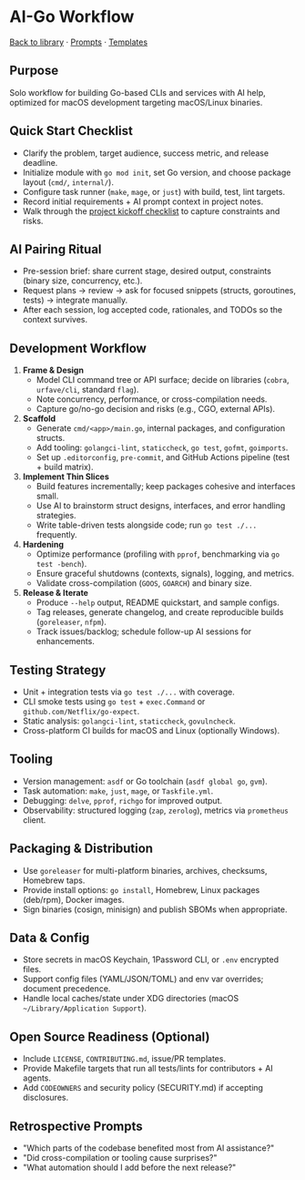 # AI-Go Workflow

[Back to library](../README.md) · [Prompts](../prompts/ai-prompt-go.txt) · [Templates](../templates/README.md)

## Purpose
Solo workflow for building Go-based CLIs and services with AI help, optimized for macOS development targeting macOS/Linux binaries.

## Quick Start Checklist
- Clarify the problem, target audience, success metric, and release deadline.
- Initialize module with `go mod init`, set Go version, and choose package layout (`cmd/`, `internal/`).
- Configure task runner (`make`, `mage`, or `just`) with build, test, lint targets.
- Record initial requirements + AI prompt context in project notes.
- Walk through the [project kickoff checklist](../templates/project-kickoff-checklist.md) to capture constraints and risks.

## AI Pairing Ritual
- Pre-session brief: share current stage, desired output, constraints (binary size, concurrency, etc.).
- Request plans → review → ask for focused snippets (structs, goroutines, tests) → integrate manually.
- After each session, log accepted code, rationales, and TODOs so the context survives.

## Development Workflow
1. **Frame & Design**
   - Model CLI command tree or API surface; decide on libraries (`cobra`, `urfave/cli`, standard `flag`).
   - Note concurrency, performance, or cross-compilation needs.
   - Capture go/no-go decision and risks (e.g., CGO, external APIs).
2. **Scaffold**
   - Generate `cmd/<app>/main.go`, internal packages, and configuration structs.
   - Add tooling: `golangci-lint`, `staticcheck`, `go test`, `gofmt`, `goimports`.
   - Set up `.editorconfig`, `pre-commit`, and GitHub Actions pipeline (test + build matrix).
3. **Implement Thin Slices**
   - Build features incrementally; keep packages cohesive and interfaces small.
   - Use AI to brainstorm struct designs, interfaces, and error handling strategies.
   - Write table-driven tests alongside code; run `go test ./...` frequently.
4. **Hardening**
   - Optimize performance (profiling with `pprof`, benchmarking via `go test -bench`).
   - Ensure graceful shutdowns (contexts, signals), logging, and metrics.
   - Validate cross-compilation (`GOOS`, `GOARCH`) and binary size.
5. **Release & Iterate**
   - Produce `--help` output, README quickstart, and sample configs.
   - Tag releases, generate changelog, and create reproducible builds (`goreleaser`, `nfpm`).
   - Track issues/backlog; schedule follow-up AI sessions for enhancements.

## Testing Strategy
- Unit + integration tests via `go test ./...` with coverage.
- CLI smoke tests using `go test` + `exec.Command` or `github.com/Netflix/go-expect`.
- Static analysis: `golangci-lint`, `staticcheck`, `govulncheck`.
- Cross-platform CI builds for macOS and Linux (optionally Windows).

## Tooling
- Version management: `asdf` or Go toolchain (`asdf global go`, `gvm`).
- Task automation: `make`, `just`, `mage`, or `Taskfile.yml`.
- Debugging: `delve`, `pprof`, `richgo` for improved output.
- Observability: structured logging (`zap`, `zerolog`), metrics via `prometheus` client.

## Packaging & Distribution
- Use `goreleaser` for multi-platform binaries, archives, checksums, Homebrew taps.
- Provide install options: `go install`, Homebrew, Linux packages (deb/rpm), Docker images.
- Sign binaries (cosign, minisign) and publish SBOMs when appropriate.

## Data & Config
- Store secrets in macOS Keychain, 1Password CLI, or `.env` encrypted files.
- Support config files (YAML/JSON/TOML) and env var overrides; document precedence.
- Handle local caches/state under XDG directories (macOS `~/Library/Application Support`).

## Open Source Readiness (Optional)
- Include `LICENSE`, `CONTRIBUTING.md`, issue/PR templates.
- Provide Makefile targets that run all tests/lints for contributors + AI agents.
- Add `CODEOWNERS` and security policy (SECURITY.md) if accepting disclosures.

## Retrospective Prompts
- "Which parts of the codebase benefited most from AI assistance?"
- "Did cross-compilation or tooling cause surprises?"
- "What automation should I add before the next release?"
